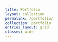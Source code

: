 ```yaml
---
title: Portfolio
layout: collection
permalink: /portfolio/
collection: portfolio
entries_layout: grid
classes: wide
---
```




